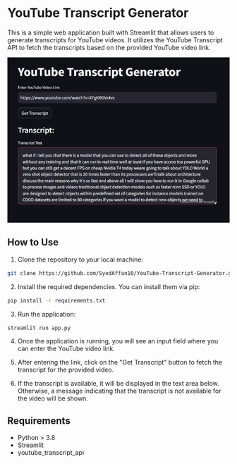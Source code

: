 # YouTube Transcript Generator

This is a simple web application built with Streamlit that allows users to generate transcripts for YouTube videos. It utilizes the YouTube Transcript API to fetch the transcripts based on the provided YouTube video link.

![Demo Image](demo_image.png)

## How to Use

1. Clone the repository to your local machine:

```bash
git clone https://github.com/SyedAffan10/YouTube-Transcript-Generator.git
```

2. Install the required dependencies. You can install them via pip:

```bash
pip install -r requirements.txt
```

3. Run the application:

```bash
streamlit run app.py
```

4. Once the application is running, you will see an input field where you can enter the YouTube video link.

5. After entering the link, click on the "Get Transcript" button to fetch the transcript for the provided video.

6. If the transcript is available, it will be displayed in the text area below. Otherwise, a message indicating that the transcript is not available for the video will be shown.

## Requirements

- Python > 3.8
- Streamlit
- youtube_transcript_api
